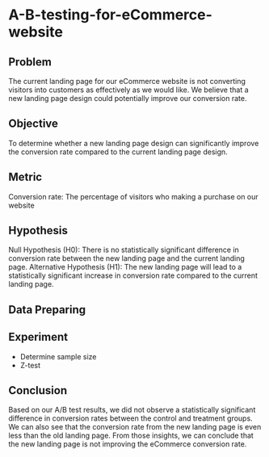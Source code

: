 # A-B-testing-for-eCommerce-website
## Problem
The current landing page for our eCommerce website is not converting visitors into customers as effectively as we would like. We believe that a new landing page design could potentially improve our conversion rate.
## Objective
To determine whether a new landing page design can significantly improve the conversion rate compared to the current landing page design.
## Metric 
Conversion rate: The percentage of visitors who making a purchase on our website
## Hypothesis
Null Hypothesis (H0): There is no statistically significant difference in conversion rate between the new landing page and the current landing page.
Alternative Hypothesis (H1): The new landing page will lead to a statistically significant increase in conversion rate compared to the current landing page.
## Data Preparing
## Experiment
- Determine sample size
- Z-test
## Conclusion
Based on our A/B test results, we did not observe a statistically significant difference in conversion rates between the control and treatment groups. We can also see that the conversion rate from the new landing page is even less than the old landing page. From those insights, we can conclude that the new landing page is not improving the eCommerce conversion rate.
